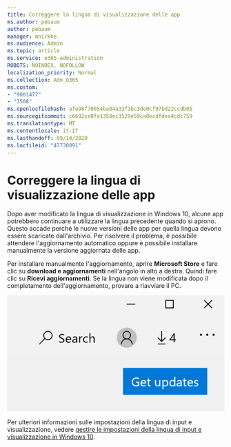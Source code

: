 ```yaml
---
title: Correggere la lingua di visualizzazione delle app
ms.author: pebaum
author: pebaum
manager: mnirkhe
ms.audience: Admin
ms.topic: article
ms.service: o365-administration
ROBOTS: NOINDEX, NOFOLLOW
localization_priority: Normal
ms.collection: Adm_O365
ms.custom:
- "9001477"
- "3508"
ms.openlocfilehash: afe98f78654ba84a33f1bc3de0cf97bd22ccdb05
ms.sourcegitcommit: c6692ce0fa1358ec3529e59ca0ecdfdea4cdc759
ms.translationtype: MT
ms.contentlocale: it-IT
ms.lasthandoff: 09/14/2020
ms.locfileid: "47730091"
---
```

# <a name="fix-the-display-language-of-apps"></a>Correggere la lingua di visualizzazione delle app

Dopo aver modificato la lingua di visualizzazione in Windows 10, alcune app potrebbero continuare a utilizzare la lingua precedente quando si aprono. Questo accade perché le nuove versioni delle app per quella lingua devono essere scaricate dall'archivio. Per risolvere il problema, è possibile attendere l'aggiornamento automatico oppure è possibile installare manualmente la versione aggiornata delle app.

Per installare manualmente l'aggiornamento, aprire **Microsoft Store** e fare clic su **download e aggiornamenti** nell'angolo in alto a destra. Quindi fare clic su **Ricevi aggiornamenti**. Se la lingua non viene modificata dopo il completamento dell'aggiornamento, provare a riavviare il PC.

![Ottenere gli aggiornamenti.](media/get-updates.png)

Per ulteriori informazioni sulle impostazioni della lingua di input e visualizzazione, vedere [gestire le impostazioni della lingua di input e visualizzazione in Windows 10](https://support.microsoft.com/help/4027670/windows-10-add-and-switch-input-and-display-language-preferences).
